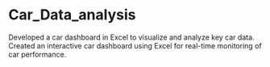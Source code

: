 # Car_Data_analysis
Developed a car dashboard in Excel to visualize and analyze key car data.
Created an interactive car dashboard using Excel for real-time monitoring of car performance.
